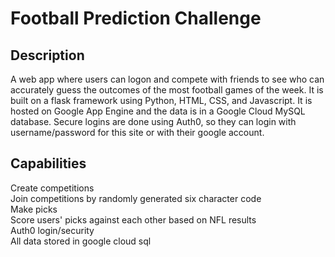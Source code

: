 # Football Prediction Challenge

## Description
A web app where users can logon and compete with friends to see who can accurately guess the outcomes of the most football games of the week. It is built on a flask framework using Python, HTML, CSS, and Javascript. It is hosted on Google App Engine and the data is in a Google Cloud MySQL database. Secure logins are done using Auth0, so they can login with username/password for this site or with their google account.

## Capabilities
Create competitions  
Join competitions by randomly generated six character code  
Make picks  
Score users' picks against each other based on NFL results  
Auth0 login/security  
All data stored in google cloud sql  
